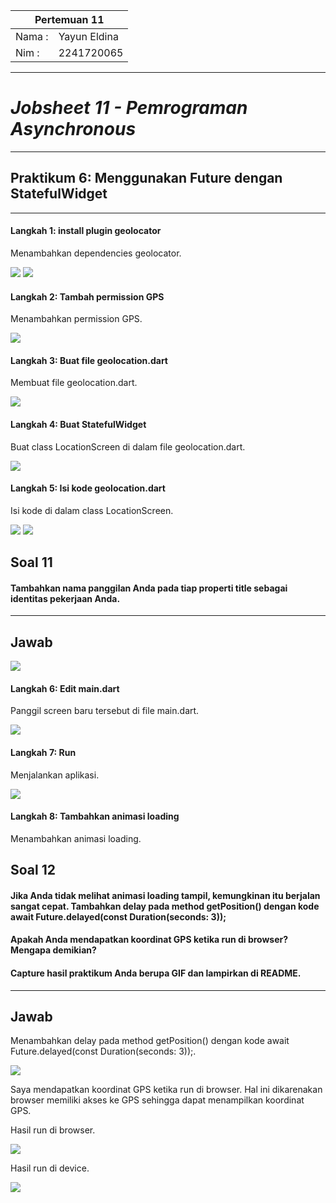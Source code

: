 <table>
    <thead>
        <th style="text-align: center;" colspan="2">Pertemuan 11</th>
    </thead>
    <tbody>
        <tr>
            <td>Nama :</td>
            <td>Yayun Eldina</td>
        </tr>
        <tr>
            <td>Nim :</td>
            <td>2241720065</td>
        </tr>
    </tbody>
</table>

**********
# *Jobsheet 11 - Pemrograman Asynchronous*
***********

## **Praktikum 6: Menggunakan Future dengan StatefulWidget**

-----

#### **Langkah 1: install plugin geolocator**
Menambahkan dependencies geolocator.

<img src="img/p6.1.png">

<img src="img/p6.1,.png">

#### **Langkah 2: Tambah permission GPS**
Menambahkan permission GPS.

<img src="img/p6.2.png">

#### **Langkah 3: Buat file geolocation.dart**
Membuat file geolocation.dart.

<img src="img/p6.3.png">

#### **Langkah 4: Buat StatefulWidget**
Buat class LocationScreen di dalam file geolocation.dart.

<img src="img/p6.4.png">

#### **Langkah 5: Isi kode geolocation.dart**
Isi kode di dalam class LocationScreen.

<img src="img/p6.5.png">

<img src="img/p6.5,.png">

## **Soal 11**
#### Tambahkan nama panggilan Anda pada tiap properti title sebagai identitas pekerjaan Anda.
-----

## **Jawab**

<img src="img/soal 11.png">


#### **Langkah 6: Edit main.dart**
Panggil screen baru tersebut di file main.dart.

<img src="img/p6.6.png">

#### **Langkah 7: Run**
Menjalankan aplikasi.

<img src="img/p6.hasil.gif">

#### **Langkah 8: Tambahkan animasi loading**
Menambahkan animasi loading.



## **Soal 12**
#### Jika Anda tidak melihat animasi loading tampil, kemungkinan itu berjalan sangat cepat. Tambahkan delay pada method getPosition() dengan kode await Future.delayed(const Duration(seconds: 3));

#### Apakah Anda mendapatkan koordinat GPS ketika run di browser? Mengapa demikian?

#### Capture hasil praktikum Anda berupa GIF dan lampirkan di README.
-----

## **Jawab**
Menambahkan delay pada method getPosition() dengan kode await Future.delayed(const Duration(seconds: 3));.

<img src="img/soal 12.png">

Saya mendapatkan koordinat GPS ketika run di browser. Hal ini dikarenakan browser memiliki akses ke GPS sehingga dapat menampilkan koordinat GPS.

Hasil run di browser.

<img src="img/p6.browser.gif">

Hasil run di device.

<img src="img/p6.device.gif">